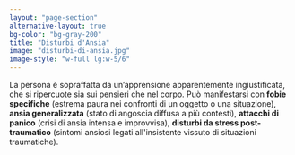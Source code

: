 ```yaml
---
layout: "page-section"
alternative-layout: true
bg-color: "bg-gray-200"
title: "Disturbi d'Ansia"
image: "disturbi-di-ansia.jpg"
image-style: "w-full lg:w-5/6"
---
```


La persona è sopraffatta da un’apprensione apparentemente ingiustificata, che si ripercuote sia sui pensieri che nel corpo. Può manifestarsi con <strong class="font-bold">fobie specifiche</strong> (estrema paura nei confronti di un oggetto o una situazione), <strong class="font-bold">ansia generalizzata</strong> (stato di angoscia diffusa a più contesti), <strong class="font-bold">attacchi di panico</strong> (crisi di ansia intensa e improvvisa), <strong class="font-bold">disturbi da stress post-traumatico</strong> (sintomi ansiosi legati all'insistente vissuto di situazioni traumatiche).
